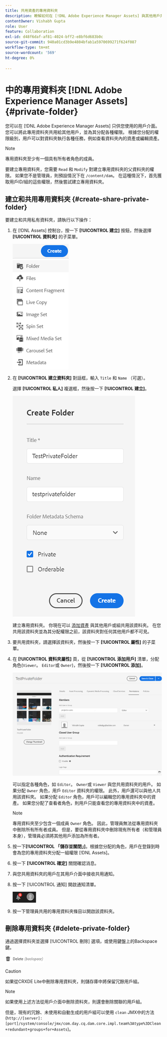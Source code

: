 ```yaml
---
title: 共用資產的專用資料夾
description: 瞭解如何在 [!DNL Adobe Experience Manager Assets] 與其他用戶共用，並為其分配各種權限。
contentOwner: Vishabh Gupta
role: User
feature: Collaboration
exl-id: d48f6daf-af81-4024-bff2-e8bf6d683b0c
source-git-commit: 940a01cd3b9e4804bfab1a5970699271f624f087
workflow-type: tm+mt
source-wordcount: '569'
ht-degree: 0%

---
```


# 中的專用資料夾 [!DNL Adobe Experience Manager Assets] {#private-folder}

您可以在 [!DNL Adobe Experience Manager Assets] 只供您使用的用戶介面。 您可以將此專用資料夾共用給其他用戶，並為其分配各種權限。 根據您分配的權限級別，用戶可以對資料夾執行各種任務，例如查看資料夾內的資產或編輯資產。

>[!NOTE]
>
>專用資料夾至少有一個具有所有者角色的成員。
>
>要建立專用資料夾，您需要 `Read` 和 `Modify` 對建立專用資料夾的父資料夾的權限。 如果您不是管理員，則預設情況下在 `/content/dam`。 在這種情況下，首先獲取用戶ID/組的這些權限，然後嘗試建立專用資料夾。

## 建立和共用專用資料夾  {#create-share-private-folder}

要建立和共用私有資料夾，請執行以下操作：

1. 在 [!DNL Assets] 控制台，按一下 **[!UICONTROL 建立]** 按鈕，然後選擇 **[!UICONTROL 資料夾]** 的子菜單。

   ![建立資產資料夾](assets/create-folder.png)

1. 在 **[!UICONTROL 建立資料夾]** 對話框，輸入 `Title` 和 `Name` （可選）。

   選擇 **[!UICONTROL 私人]** 複選框，然後按一下 **[!UICONTROL 建立]**。

   ![chlimage_1-413](assets/create-private-folder.png)

   建立專用資料夾。 你現在可以 [添加資產](add-assets.md#upload-assets) 與其他用戶或組共用該資料夾。 在您共用該資料夾並為其分配權限之前，該資料夾對任何其他用戶都不可見。

1. 要共用資料夾，請選擇該資料夾，然後按一下 **[!UICONTROL 屬性]** 的子菜單。

1. 在 **[!UICONTROL 資料夾屬性]** 頁，從 **[!UICONTROL 添加用戶]** 清單，分配角色(`Viewer`。 `Editor`或 `Owner`)，然後按一下 **[!UICONTROL 添加]**。

   ![分配用戶組](assets/assign-permissions-private-folder.png)

   可以指定各種角色，如 `Editor`。 `Owner`或 `Viewer` 與您共用資料夾的用戶。 如果分配 `Owner` 角色，用戶 `Editor` 資料夾的權限。 此外，用戶還可以與他人共用該資料夾。 如果分配 `Editor` 角色，用戶可以編輯您的專用資料夾中的資產。 如果您分配了查看者角色，則用戶只能查看您的專用資料夾中的資產。

   >[!NOTE]
   >
   >專用資料夾至少包含一個成員 `Owner` 角色。 因此，管理員無法從專用資料夾中刪除所有所有者成員。 但是，要從專用資料夾中刪除現有所有者（和管理員本身），管理員必須將其他用戶添加為所有者。

1. 按一下&#x200B;**[!UICONTROL 「儲存並關閉」]**。根據您分配的角色，用戶在登錄到時會為您的專用資料夾分配一組權限 [!DNL Assets]。
1. 按一下 **[!UICONTROL 確定]** 關閉確認消息。
1. 與您共用資料夾的用戶在其用戶介面中接收共用通知。

1. 按一下 [!UICONTROL 通知] 開啟通知清單。

   ![通知](assets/notification-icon.png)

1. 按一下管理員共用的專用資料夾條目以開啟該資料夾。

## 刪除專用資料夾 {#delete-private-folder}

通過選擇資料夾並選擇 [!UICONTROL 刪除] 選項，或使用鍵盤上的Backspace鍵。

![「刪除」選項在頂部菜單中](assets/delete-option.png)

>[!CAUTION]
>
>如果從CRXDE Lite中刪除專用資料夾，則儲存庫中將保留冗餘用戶組。

>[!NOTE]
>
>如果使用上述方法從用戶介面中刪除資料夾，則還會刪除關聯的用戶組。
>
>但是，現有的冗餘、未使用和自動生成的用戶組可以使用 `clean` JMX中的方法(`http://[server]:[port]/system/console/jmx/com.day.cq.dam.core.impl.team%3Atype%3DClean+redundant+groups+for+Assets`)。
